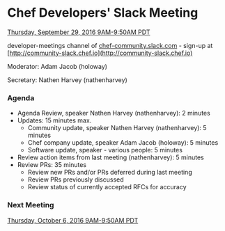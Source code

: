 # Chef Developers' Slack Meeting

[Thursday, September 29, 2016 9AM-9:50AM PDT](http://everytimezone.com/#2016-9-29,240,cn3)

developer-meetings channel of [chef-community.slack.com](http://chef-community.slack.com) - sign-up at [http://community-slack.chef.io](http://community-slack.chef.io)

Moderator:  Adam Jacob (holoway)

Secretary:  Nathen Harvey (nathenharvey)

### Agenda
* Agenda Review, speaker Nathen Harvey (nathenharvey): 2 minutes
* Updates: 15 minutes max.
  * Community update, speaker Nathen Harvey (nathenharvey): 5 minutes
  * Chef company update, speaker Adam Jacob (holoway): 5 minutes
  * Software update, speaker - various people: 5 minutes
* Review action items from last meeting (nathenharvey): 5 minutes
* Review PRs:  35 minutes
  * Review new PRs and/or PRs deferred during last meeting
  * Review PRs previously discussed
  * Review status of currently accepted RFCs for accuracy

### Next Meeting

[Thursday, October 6, 2016 9AM-9:50AM PDT](http://everytimezone.com/#2016-10-6,240,cn3)
